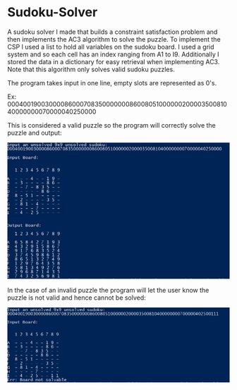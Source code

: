 # Sudoku-Solver

A sudoku solver I made that builds a constraint satisfaction problem and then implements the AC3 algorithm to solve the puzzle. To implement the CSP I used a list to hold all variables on the sudoku board. I used a grid system and so each cell has an index ranging from A1 to I9. Additionally I stored the data in a dictionary for easy retrieval when implementing AC3. Note that this algorithm only solves valid sudoku puzzles.

The program takes input in one line, empty slots are represented as 0's.

Ex: 000400190030000860007083500000008600805100000020000350081040000000070000040250000

This is considered a valid puzzle so the program will correctly solve the puzzle and output:

![Example Of Valid Solved Puzzle](https://github.com/aayush4249/Sudoku-Solver/blob/master/Valid.jpg)



In the case of an invalid puzzle the program will let the user know the puzzle is not valid and hence cannot be solved:

![Example of Unsolveable Invalid Puzzle](https://github.com/aayush4249/Sudoku-Solver/blob/master/Invalid.jpg)

